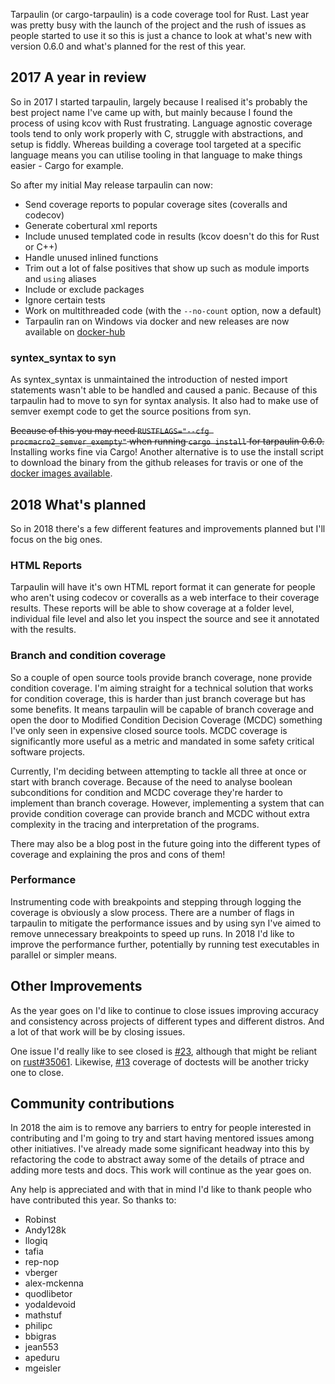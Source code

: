 Tarpaulin (or cargo-tarpaulin) is a code coverage tool for Rust. 
Last year was pretty busy with the launch of the project and the rush of issues
as people started to use it so this is just a chance to look at what's new with
version 0.6.0 and what's planned for the rest of this year.

## 2017 A year in review

So in 2017 I started tarpaulin, largely because I realised it's probably the
best project name I've came up with, but mainly because I found the process of
using kcov with Rust frustrating. Language agnostic coverage tools tend to only
work properly with C, struggle with abstractions, and setup is fiddly.
Whereas building a coverage tool targeted at a specific language means you can
utilise tooling in that language to make things easier - Cargo for example.

So after my initial May release tarpaulin can now:

* Send coverage reports to popular coverage sites (coveralls and codecov)
* Generate cobertural xml reports
* Include unused templated code in results (kcov doesn't do this for Rust or C++)
* Handle unused inlined functions
* Trim out a lot of false positives that show up such as module imports and `using` aliases
* Include or exclude packages
* Ignore certain tests
* Work on multithreaded code (with the `--no-count` option, now a default)
* Tarpaulin ran on Windows via docker and new releases are now available on
[docker-hub](https://hub.docker.com/r/xd009642/tarpaulin)

### syntex\_syntax to syn

As syntex\_syntax is unmaintained the introduction of nested import statements
wasn't able to be handled and caused a panic. Because of this tarpaulin had to
move to syn for syntax analysis. It also had to make use of semver exempt code
to get the source positions from syn.

~~Because of this you may need `RUSTFLAGS="--cfg procmacro2_semver_exempty"` when
running `cargo install` for tarpaulin 0.6.0.~~ Installing works fine via Cargo!
Another alternative is to use the install script to download the binary from the
github releases for travis or one of the [docker images available](https://hub.docker.com/r/xd009642/tarpaulin).

## 2018 What's planned

So in 2018 there's a few different features and improvements planned but I'll
focus on the big ones.

### HTML Reports

Tarpaulin will have it's own HTML report format it can generate for people
who aren't using codecov or coveralls as a web interface to their coverage
results. These reports will be able to show coverage at a folder level, individual
file level and also let you inspect the source and see it annotated with the results.

### Branch and condition coverage

So a couple of open source tools provide branch coverage, none provide condition
coverage. I'm aiming straight for a technical solution that works for condition
coverage, this is harder than just branch coverage but has some benefits.
It means tarpaulin will be capable of branch coverage and open the door to
Modified Condition Decision Coverage (MCDC) something I've only seen in expensive
closed source tools. MCDC coverage is significantly more useful as a metric and
mandated in some safety critical software projects.

Currently, I'm deciding between attempting to tackle all three at once or start
with branch coverage. Because of the need to analyse boolean subconditions for 
condition and MCDC coverage they're harder to implement than branch coverage. 
However, implementing a system that can provide condition coverage can provide
branch and MCDC without extra complexity in the tracing and interpretation of 
the programs.

There may also be a blog post in the future going into the different types of
coverage and explaining the pros and cons of them!

### Performance

Instrumenting code with breakpoints and stepping through logging the coverage
is obviously a slow process. There are a number of flags in tarpaulin to mitigate
the performance issues and by using syn I've aimed to remove
unnecessary breakpoints to speed up runs. In 2018 I'd like to improve the
performance further, potentially by running test executables in parallel or
simpler means.

## Other Improvements

As the year goes on I'd like to continue to close issues improving accuracy and
consistency across projects of different types and different distros. And a lot
of that work will be by closing issues.

One issue I'd really like to see closed is 
[#23](https://github.com/xd009642/tarpaulin/issues/23), although that might be
reliant on [rust#35061](https://github.com/rust-lang/rust/issues/35061). Likewise,
[#13](https://github.com/xd009642/tarpaulin/issues/13) coverage of doctests will
be another tricky one to close.

## Community contributions

In 2018 the aim is to remove any barriers to entry for people interested in
contributing and I'm going to try and start having mentored issues among other
initiatives. I've already made some significant headway into this by refactoring
the code to abstract away some of the details of ptrace  and adding more tests
and docs. This work will continue as the year goes on.

Any help is appreciated and with that in mind I'd like to thank
people who have contributed this year. So thanks to:

* Robinst
* Andy128k
* llogiq
* tafia
* rep-nop
* vberger
* alex-mckenna
* quodlibetor
* yodaldevoid
* mathstuf
* philipc
* bbigras
* jean553
* apeduru
* mgeisler
